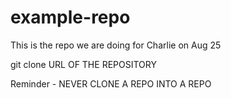 # example-repo
This is the repo we are doing for Charlie on Aug 25

git clone URL OF THE REPOSITORY

Reminder - NEVER CLONE A REPO INTO A REPO


